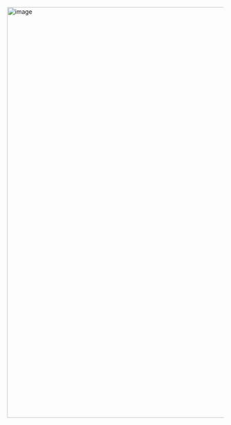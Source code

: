 <img width="954" alt="image" src="https://github.com/Vagabong328/DemoEkzamen/assets/97594467/b7e088ac-24eb-4926-b222-c7ee50e571d4">
